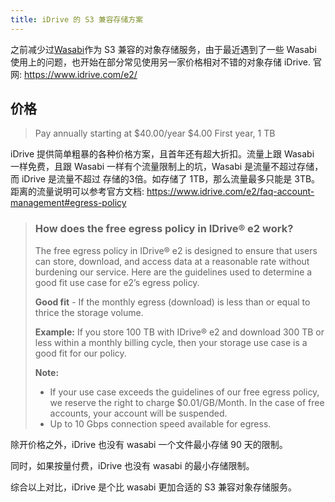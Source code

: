 ```yaml
---
title: iDrive 的 S3 兼容存储方案
---
```






之前减少过[Wasabi](https://blog.orx.me/2020/10/wasabi-s3/)作为 S3 兼容的对象存储服务，由于最近遇到了一些 Wasabi 使用上的问题，也开始在部分常见使用另一家价格相对不错的对象存储 iDrive.
官网: https://www.idrive.com/e2/

## 价格

> Pay annually starting at $40.00/year
> $4.00 First year, 1 TB

iDrive 提供简单粗暴的各种价格方案，且首年还有超大折扣。流量上跟 Wasabi 一样免费，且跟 Wasabi 一样有个流量限制上的坑，Wasabi 是流量不超过存储，而 iDrive 是流量不超过 存储的3倍。如存储了 1TB，那么流量最多只能是 3TB。距离的流量说明可以参考官方文档: https://www.idrive.com/e2/faq-account-management#egress-policy

> ### How does the free egress policy in IDrive® e2 work?
>
> The free egress policy in IDrive® e2 is designed to ensure that users can store, download, and access data at a reasonable rate without burdening our service. Here are the guidelines used to determine a good fit use case for e2’s egress policy.
>
> **Good fit** - If the monthly egress (download) is less than or equal to thrice the storage volume.
>
> **Example:** If you store 100 TB with IDrive® e2 and download 300 TB or less within a monthly billing cycle, then your storage use case is a good fit for our policy.
>
> **Note:**
>
> - If your use case exceeds the guidelines of our free egress policy, we reserve the right to charge $0.01/GB/Month. In the case of free accounts, your account will be suspended.
> - Up to 10 Gbps connection speed available for egress.

除开价格之外，iDrive 也没有 wasabi 一个文件最小存储 90 天的限制。

同时，如果按量付费，iDrive 也没有 wasabi 的最小存储限制。

综合以上对比，iDrive 是个比 wasabi 更加合适的 S3 兼容对象存储服务。
